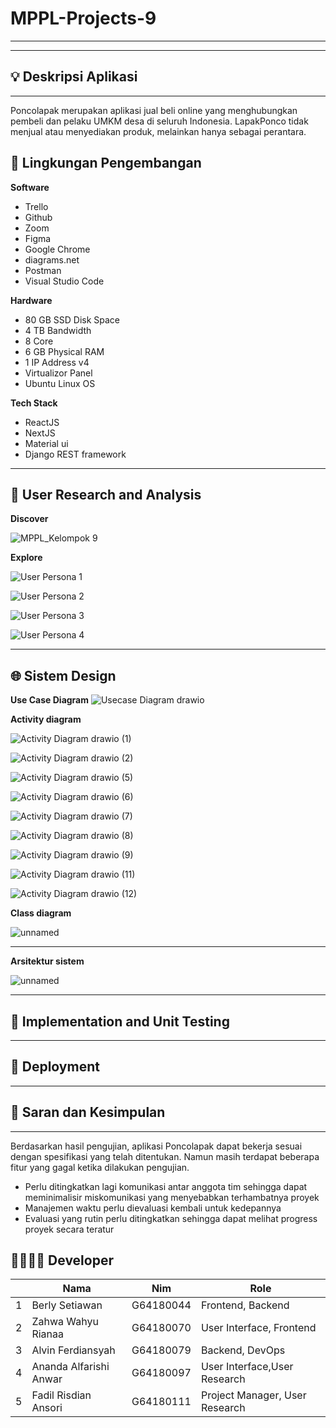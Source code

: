 # MPPL-Projects-9
---

---

## 💡 Deskripsi Aplikasi

---
Poncolapak merupakan aplikasi jual beli online yang menghubungkan pembeli dan pelaku UMKM desa di seluruh Indonesia. LapakPonco tidak menjual atau menyediakan produk, melainkan hanya sebagai perantara. 

## 🚧 Lingkungan Pengembangan

__Software__
* Trello
* Github
* Zoom
* Figma
* Google Chrome
* diagrams.net
* Postman
* Visual Studio Code

__Hardware__
* 80 GB SSD Disk Space
* 4 TB Bandwidth
* 8 Core
* 6 GB Physical RAM
* 1 IP Address v4
* Virtualizor Panel
* Ubuntu Linux OS

__Tech Stack__
* ReactJS
* NextJS
* Material ui
* Django REST framework 
---

## 🙋 User Research and Analysis
**Discover**

![MPPL_Kelompok 9 ](https://user-images.githubusercontent.com/61318031/144690481-deb08c4d-e0c4-47c1-ad67-47302d275b0f.png)

**Explore** 

![User Persona 1](https://user-images.githubusercontent.com/61318031/144021037-429e383f-47f2-4005-ba79-f799350b5d5d.png)

![User Persona 2](https://user-images.githubusercontent.com/61318031/144026019-27740c9c-42b4-4fd2-8a1c-47b95044d104.png)

![User Persona 3](https://user-images.githubusercontent.com/61318031/144218183-3174a509-00dc-4a4c-8ca0-ecf2ccd2db61.png)

![User Persona 4](https://user-images.githubusercontent.com/61318031/144218238-e1699dab-77c1-4d26-8c8a-1ae845ec59ed.png)

---

## 🌐 Sistem Design

**Use Case Diagram** 
![Usecase Diagram drawio](https://user-images.githubusercontent.com/61318031/144690634-7b68ff65-cf17-41c4-a981-5d7fa97bb6ad.png)

 **Activity diagram** 
 
![Activity Diagram drawio (1)](https://user-images.githubusercontent.com/61318031/144690667-0e5eed3c-493c-4127-92d8-045f35d54887.png)

![Activity Diagram drawio (2)](https://user-images.githubusercontent.com/61318031/144690962-6f11c8af-9ce8-417c-ab70-064af461dd11.png)

![Activity Diagram drawio (5)](https://user-images.githubusercontent.com/61318031/144691154-887c9e8c-62e2-49ff-ac43-4224e9d79928.png)

![Activity Diagram drawio (6)](https://user-images.githubusercontent.com/61318031/144691193-74504ec8-225f-4cee-bd11-19204ef095fb.png)

![Activity Diagram drawio (7)](https://user-images.githubusercontent.com/61318031/144691250-92f5e758-3ea5-4b67-80f2-caeea52298a8.png)

![Activity Diagram drawio (8)](https://user-images.githubusercontent.com/61318031/144691277-49286f3c-fbd3-4564-a1ec-045447be33f4.png)

![Activity Diagram drawio (9)](https://user-images.githubusercontent.com/61318031/144691334-4be41e50-ea25-4bfc-93c8-835a953996cb.png)

![Activity Diagram drawio (11)](https://user-images.githubusercontent.com/61318031/144691344-20517785-d796-4c51-9125-49ed2c46caaf.png)

![Activity Diagram drawio (12)](https://user-images.githubusercontent.com/61318031/144691349-e32ca600-3777-4120-ba6f-bdd7e047a660.png)

 **Class diagram**
 
![unnamed](https://user-images.githubusercontent.com/61318031/144692018-49ed08e8-686d-4c19-ae5c-cab7d1220fdd.png)

---

 **Arsitektur sistem** 
 
 ![unnamed](https://user-images.githubusercontent.com/61318031/144692059-9142ecf7-2180-4ae5-b199-7ca314cd00f7.png)
 
---

## 👾 Implementation and Unit Testing

---


## 🚀 Deployment

---

## 💬 Saran dan Kesimpulan
---
Berdasarkan hasil pengujian, aplikasi Poncolapak dapat bekerja sesuai dengan spesifikasi yang telah ditentukan. Namun masih terdapat beberapa fitur yang gagal ketika dilakukan pengujian.

* Perlu ditingkatkan lagi komunikasi antar anggota tim sehingga dapat meminimalisir miskomunikasi yang menyebabkan terhambatnya proyek
* Manajemen waktu perlu dievaluasi kembali untuk kedepannya
* Evaluasi yang rutin perlu ditingkatkan sehingga dapat melihat progress proyek secara teratur


## 👨‍👩‍👦‍👦 Developer
<table>
    <thead>
        <tr>
            <th></th>
            <th>Nama</th>
            <th>Nim</th>
            <th>Role</th>
        </tr>
    </thead>
    <tbody>
        <tr>
            <td>1</td>
            <td>Berly Setiawan</td>
            <td>G64180044</td>
            <td>Frontend, Backend</td>
        </tr>
        <tr>
            <td>2</td>
            <td>Zahwa Wahyu Rianaa</td>
            <td>G64180070</td>
            <td>User Interface, Frontend</td>
        </tr>
        <tr>
            <td>3</td>
            <td>Alvin Ferdiansyah</td>
            <td>G64180079</td>
            <td>Backend, DevOps</td>
        </tr>
        <tr>
            <td>4</td>
            <td>Ananda Alfarishi Anwar</td>
            <td>G64180097</td>
            <td>User Interface,User Research</td>
        </tr>
        <tr>
            <td>5</td>
            <td>Fadil Risdian Ansori</td>
            <td>G64180111</td>
            <td>Project Manager, User Research</td>
        </tr>
    </tbody>
</table>
